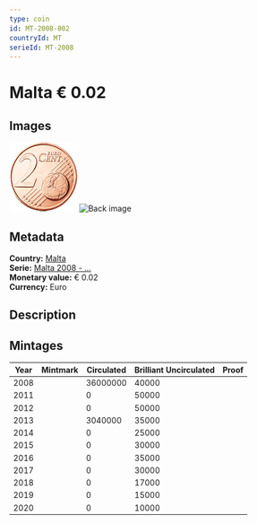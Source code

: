 ```yaml
---
type: coin
id: MT-2008-002
countryId: MT
serieId: MT-2008
---
```


# Malta € 0.02

## Images

![Front image](../../../img/common-2007-002.png) ![Back image](img/malta-2008-002.png)

## Metadata

**Country:** [Malta](../index.md)\
**Serie:** [Malta 2008 - ...](index.md)\
**Monetary value:** € 0.02\
**Currency:** Euro

## Description


## Mintages

| Year | Mintmark | Circulated | Brilliant Uncirculated | Proof |
| ---- | -------- | ---------- | ---------------------- | ----- |
| 2008 |  | 36000000| 40000 |  |
| 2011 |  | 0| 50000 |  |
| 2012 |  | 0| 50000 |  |
| 2013 |  | 3040000| 35000 |  |
| 2014 |  | 0| 25000 |  |
| 2015 |  | 0| 30000 |  |
| 2016 |  | 0| 35000 |  |
| 2017 |  | 0| 30000 |  |
| 2018 |  | 0| 17000 |  |
| 2019 |  | 0| 15000 |  |
| 2020 |  | 0| 10000 |  |
